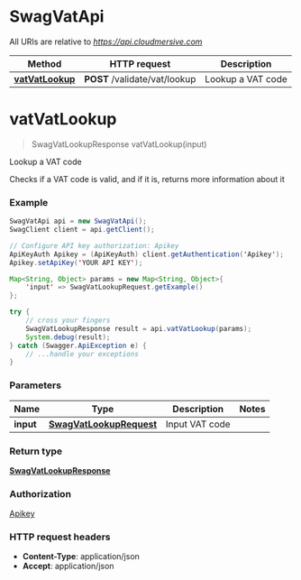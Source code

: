 # SwagVatApi

All URIs are relative to *https://api.cloudmersive.com*

Method | HTTP request | Description
------------- | ------------- | -------------
[**vatVatLookup**](SwagVatApi.md#vatVatLookup) | **POST** /validate/vat/lookup | Lookup a VAT code


<a name="vatVatLookup"></a>
# **vatVatLookup**
> SwagVatLookupResponse vatVatLookup(input)

Lookup a VAT code

Checks if a VAT code is valid, and if it is, returns more information about it

### Example
```java
SwagVatApi api = new SwagVatApi();
SwagClient client = api.getClient();

// Configure API key authorization: Apikey
ApiKeyAuth Apikey = (ApiKeyAuth) client.getAuthentication('Apikey');
Apikey.setApiKey('YOUR API KEY');

Map<String, Object> params = new Map<String, Object>{
    'input' => SwagVatLookupRequest.getExample()
};

try {
    // cross your fingers
    SwagVatLookupResponse result = api.vatVatLookup(params);
    System.debug(result);
} catch (Swagger.ApiException e) {
    // ...handle your exceptions
}
```

### Parameters

Name | Type | Description  | Notes
------------- | ------------- | ------------- | -------------
 **input** | [**SwagVatLookupRequest**](SwagVatLookupRequest.md)| Input VAT code |

### Return type

[**SwagVatLookupResponse**](SwagVatLookupResponse.md)

### Authorization

[Apikey](../README.md#Apikey)

### HTTP request headers

 - **Content-Type**: application/json
 - **Accept**: application/json

